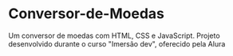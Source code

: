 # Conversor-de-Moedas
Um conversor de moedas com HTML, CSS e JavaScript. Projeto desenvolvido durante o curso "Imersão dev", oferecido pela Alura
